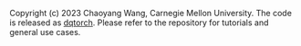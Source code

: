 Copyright (c) 2023 Chaoyang Wang, Carnegie Mellon University.
The code is released as [dqtorch](https://github.com/MightyChaos/dqtorch).
Please refer to the repository for tutorials and general use cases.
